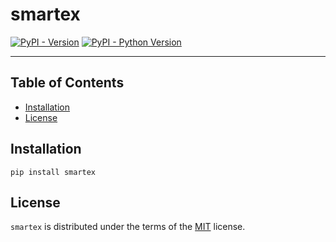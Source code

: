 # smartex

[![PyPI - Version](https://img.shields.io/pypi/v/smartex.svg)](https://pypi.org/project/smartex)
[![PyPI - Python Version](https://img.shields.io/pypi/pyversions/smartex.svg)](https://pypi.org/project/smartex)

-----

## Table of Contents

- [Installation](#installation)
- [License](#license)

## Installation

```console
pip install smartex
```

## License

`smartex` is distributed under the terms of the [MIT](https://spdx.org/licenses/MIT.html) license.
